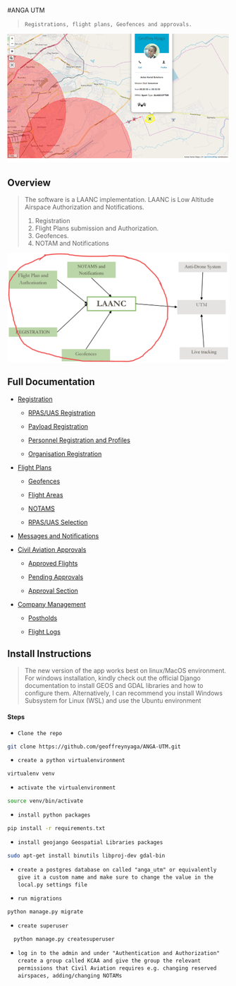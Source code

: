 #ANGA UTM

> `Registrations, flight plans, Geofences and approvals.`

![Anga UTM](docs/screenshots/main.png)

## Overview

> The software is a LAANC implementation. LAANC is Low Altitude Airspace Authorization and Notifications.
>
> 1. Registration
> 2. Flight Plans submission and Authorization.
> 3. Geofences.
> 4. NOTAM and Notifications

![Anga UTM Sketch Diagram](docs/screenshots/sketch.png)

## Full Documentation

- [Registration](docs/registration.md)


    - [RPAS/UAS Registration](docs/registration.md#rpas-registration)

    - [Payload Registration](docs/registration.md#payload-registration)

    - [Personnel Registration and Profiles](docs/registration.md#personnel-registration-and-profiles)

    - [Organisation Registration](docs/registration.md#organization-registration)

- [Flight Plans](docs/flight-plans.md)


    - [Geofences](docs/flight-plans.md#geofences)

    - [Flight Areas](docs/flight-plans.md#flight-areas)

    - [NOTAMS](docs/flight-plans.md#notams)

    - [RPAS/UAS Selection](docs/flight-plans.md#rpasuas-selection)

- [Messages and Notifications](docs/messages.md)
- [Civil Aviation Approvals](docs/approvals.md)


    - [Approved Flights](docs/approvals.md#requested-flight-approvals-list)

    - [Pending Approvals](docs/approvals.md#requested-flight-details-page)

    - [Approval Section](docs/approvals.md#rapproval-section)

- [Company Management](docs/company.md)


    - [Postholds](docs/company.md#my-postholds)

    - [Flight Logs](docs/company.md#flight-logs)

## Install Instructions

> The new version of the app works best on linux/MacOS environment. For windows installation, kindly check out the official Django documentation to install GEOS and GDAL libraries and how to configure them. Alternatively, I can recommend you install Windows Subsystem for Linux (WSL) and use the Ubuntu environment

#### Steps

- `Clone the repo`

```bash
git clone https://github.com/geoffreynyaga/ANGA-UTM.git
```

- `create a python virtualenvironment`

```bash
virtualenv venv
```

- `activate the virtualenvironment`

```bash
source venv/bin/activate
```

- `install python packages`

```bash
pip install -r requirements.txt
```

- `install geojango Geospatial Libraries packages`

```bash
sudo apt-get install binutils libproj-dev gdal-bin
```

- `create a postgres database on called "anga_utm" or equivalently give it a custom name and make sure to change the value in the local.py settings file`

- `run migrations`

```bash
python manage.py migrate
```

- `create superuser`

```bash
  python manage.py createsuperuser
```

- `log in to the admin and under "Authentication and Authorization" create a group called KCAA and give the group the relevant permissions that Civil Aviation requires e.g. changing reserved airspaces, adding/changing NOTAMs`

